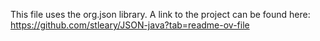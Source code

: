 This file uses the org.json library. A link to the project can be found here: https://github.com/stleary/JSON-java?tab=readme-ov-file
